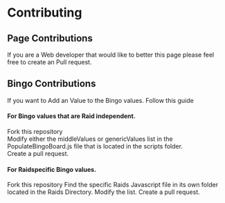 # Contributing

## Page Contributions
If you are a Web developer that would like to better this page please feel free to create an Pull request.


## Bingo Contributions
If you want to Add an Value to the Bingo values.
Follow this guide

#### For Bingo values that are Raid independent.  

Fork this repository  
Modify either the middleValues or genericValues list in the PopulateBingoBoard.js file that is located in the scripts folder.  
Create a pull request.  

#### For Raidspecific Bingo values.  
  
Fork this repository
Find the specific Raids Javascript file in its own folder located in the Raids Directory.
Modify the list.
Create a pull request.
